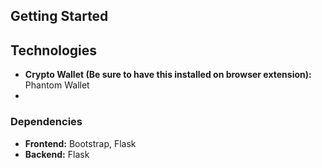 ## Getting Started
## Technologies
* **Crypto Wallet (Be sure to have this installed on browser extension):** Phantom Wallet
* 
### Dependencies
* **Frontend:** Bootstrap, Flask
* **Backend:** Flask

